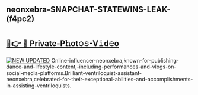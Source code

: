 ## neonxebra-SNAPCHAT-STATEWINS-LEAK-(f4pc2)


# <h2><a href="https://mediaupload.pro?-20M">🔗👉 🔴 Private-P𝚑ot𝚘𝚜-V𝚒d𝚎o</a></h2>

[![NEW UPDATED](https://i.imgur.com/0qMVB7G.gif)](https://mediaupload.pro?-20M)
Online-influencer-neonxebra,known-for-publishing-dance-and-lifestyle-content,-including-performances-and-vlogs-on-social-media-platforms.Brilliant-ventriloquist-assistant-neonxebra,celebrated-for-their-exceptional-abilities-and-accomplishments-in-assisting-ventriloquists.  